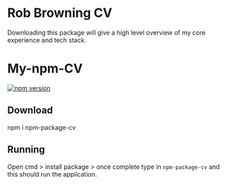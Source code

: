 # Rob Browning CV
Downloading this package will give a high level overview of my core experience and tech stack.

# My-npm-CV
[![npm version](https://badge.fury.io/js/npm-package-cv.svg)](https://badge.fury.io/js/npm-package-cv)

## Download
npm i npm-package-cv

## Running
Open cmd > install package > once complete type in ```npm-package-cv``` and this should run the application.